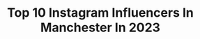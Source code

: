 ---
title: Top 10 Instagram Influencers In Manchester In 2023
description: >-
  Find top Instagram influencers in Manchester in 2023. Most popular hashtags: #reels #ootd #apparel.
platform: Instagram
hits: 685
text_top: Analyze the best Instagram influencers on inBeat.
text_bottom: Our database holds 685 Instagram influencers like this in Manchester, United Kingdom for you to work with.
profiles:
  - username: "_dancarroll"
    fullname: >-
      Dan Carroll
    bio: >-
      Manchester
    location: "United Kingdom"
    followers: 13803
    engagement: 1044
    commentsToLikes: 0.042255
    id: ck8t8rgoplic30j78bbvf0tl1
    verified: false
    hashtags: "#ad, #jdnb878"
  - username: "stormthompsonnn"
    fullname: >-
      Stormi
    bio: >-
      Manchester
    location: "United Kingdom"
    followers: 24494
    engagement: 488
    commentsToLikes: 0.049087
    id: ck5zzlhyrbyj90i14xnc4g651
    verified: false
    hashtags: "#blackouttuesday"
  - username: "louis.lever"
    fullname: >-
      Louis Lever
    bio: >-
      Manchester
    location: "United Kingdom"
    followers: 50169
    engagement: 361
    commentsToLikes: 0.011751
    id: ck5bzcipzqvjt0i11k035bpfh
    verified: false
    hashtags: ""
  - username: "oliviacharlotteburton"
    fullname: >-
      Olivia Burton
    bio: >-
      Fashion + Styling Manchester | UK ✉️ oliviaburtoncollab@gmail.com Other platforms linked here:
    location: "United Kingdom"
    followers: 247830
    engagement: 175
    commentsToLikes: 0.012833
    id: ckxz760i2doa10j231sy4ppjb
    verified: false
    hashtags: "#nyedress, #partydresses, #getreadywithme, #partyfashion"
  - username: "amelia_grace_bell"
    fullname: >-
      AMELIA BELL - LOADED IN PARADISE
    bio: >-
      Manchester📌 Collabs @jaf_management_pr
    location: "United Kingdom"
    followers: 111244
    engagement: 218
    commentsToLikes: 0.033084
    id: ck5hro1ipv6v00i11r3k7p6na
    verified: false
    hashtags: "#zafulgirl, #fashionnovapartner, #novababe, #novagal"
  - username: "_callum_jones"
    fullname: >-
      Callum Jones
    bio: >-
      Manchester 📍 📩 ben@allstarlondon.com Tiktok - _callum_jones
    location: "United Kingdom"
    followers: 757560
    engagement: 56
    commentsToLikes: 0.625842
    id: ck5qe482fyn0e0i11filx6bu8
    verified: true
    hashtags: "#ad, #subway, #feedyourfestivespirit, #magnumlargesizedcondoms"
  - username: "slamedical"
    fullname: >-
      SLA Medical Aesthetics
    bio: >-
      ✨Refresh your own beauty 💁🏼‍♀️ Founded by @sarahlouise.sla 💉Cosmetic Injectables & Skin Treatments 🇬🇧Manchester & Harley St
    location: "United Kingdom"
    followers: 23870
    engagement: 16
    commentsToLikes: 0.033559
    id: ckprgrxbt8xye0j23gg4jw70b
    verified: false
    hashtags: "#skincare, #slamedical, #filler, #reels"
  - username: "bekakerridge"
    fullname: >-
      B🌴
    bio: >-
      19 From London, Living in Manchester📍 Style account @styledbybeka Tiktok; bekskerridge (168k+) MA⚡️ @thebloggeragent
    location: "United Kingdom"
    followers: 117904
    engagement: 967
    commentsToLikes: 0.011594
    id: ck6ugdryn2fcr0j71edi2h777
    verified: false
    hashtags: ""
  - username: "rs.shalabi"
    fullname: >-
      رورو
    bio: >-
      🇵🇸🇳🇱 be unique🤍 SJ💍, CEO of @bw.sand 📍Manchester
    location: "United Kingdom"
    followers: 37216
    engagement: 717
    commentsToLikes: 0.055115
    id: ck9hcgfhel9mv0j7822dh16mg
    verified: false
    hashtags: "#explorenl, #like, #style, #makeuplife"
  - username: "kaitcoulter"
    fullname: >-
      👸🏻KATIE
    bio: >-
      makeup artist @klcbeautyx manchester
    location: "United Kingdom"
    followers: 5858
    engagement: 1562
    commentsToLikes: 0.101084
    id: ckap5thhmd3kn0i78t2za9ph4
    verified: false
    hashtags: ""
---